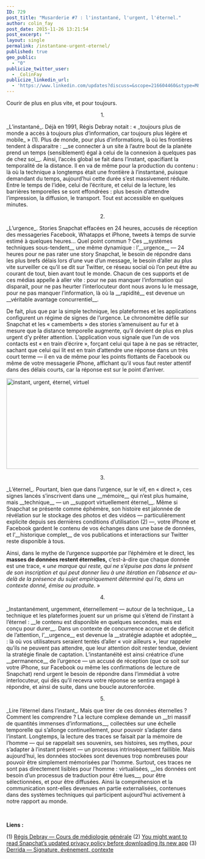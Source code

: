 ```yaml
---
ID: 729
post_title: "Musarderie #7 : l'instantané, l'urgent, l'éternel."
author: colin_fay
post_date: 2015-11-26 13:21:54
post_excerpt: ""
layout: single
permalink: /instantane-urgent-eternel/
published: true
geo_public:
  - "0"
publicize_twitter_user:
  - _ColinFay
publicize_linkedin_url:
  - 'https://www.linkedin.com/updates?discuss=&scope=216604460&stype=M&topic=6075630554609393664&type=U&a=BQyV'
---
```

Courir de plus en plus vite, et pour toujours.

<!--more-->
<p style="text-align: center;">1.</p>
_L’instantané_. Déjà en 1991, Régis Debray notait : « _toujours plus de monde a accès à toujours plus d’information, car toujours plus légère et mobile_ » (1). Plus de monde, pour plus d’informations, là où les frontières tendent à disparaitre : __se connecter à un site à l’autre bout de la planète prend un temps (sensiblement) égal à celui de la connexion à quelques pas de chez soi__. Ainsi, l’accès global se fait dans l’instant, opacifiant la temporalité de la distance. Il en va de même pour la production du contenu : là où la technique a longtemps était une frontière à l’instantané, puisque demandant du temps, aujourd’hui cette durée s’est massivement réduite. Entre le temps de l’idée, celui de l’écriture, et celui de la lecture, les barrières temporelles se sont effondrées : plus besoin d’attendre l’impression, la diffusion, le transport. Tout est accessible en quelques minutes.
<p style="text-align: center;">2.</p>
_L’urgence_. Stories Snapchat effacées en 24 heures, accusés de réception des messageries Facebook, Whatapps et iPhone, tweets à temps de survie estimé à quelques heures... Quel point commun ? Ces __systèmes techniques sous-tendent__ une même dynamique : l’__urgence__ — 24 heures pour ne pas rater une story Snapchat, le besoin de répondre dans les plus brefs délais lors d’une vue d’un message, le besoin d’aller au plus vite surveiller ce qu’il se dit sur Twitter, ce réseau social où l’on peut être au courant de tout, bien avant tout le monde. Chacun de ces supports et de ces médias appelle à aller vite : pour ne pas manquer l’information qui disparait, pour ne pas heurter l’interlocuteur dont nous avons lu le message, pour ne pas manquer l’information, là où la __rapidité__ est devenue un __véritable avantage concurrentiel__.

De fait, plus que par la simple technique, les plateformes et les applications configurent un régime de signes de l’urgence. Le chronomètre défile sur Snapchat et les « camemberts » des stories s’amenuisent au fur et à mesure que la distance temporelle augmente, qu’il devient de plus en plus urgent d’y prêter attention. L’application vous signale que l’un de vos contacts est « en train d’écrire », forçant celui qui tape à ne pas se rétracter, sachant que celui qui lit est en train d’attendre une réponse dans un très court terme — il en va de même pour les points flottants de Facebook ou même de votre messagerie iPhone, affichant qu’il vous faut rester attentif dans des délais courts, car la réponse est sur le point d’arriver.

<img class="aligncenter size-full wp-image-746" src="http://cf.data-bzh.fr/wp-content/uploads/2015/11/instantane-urgent-eternel-2.jpg" alt="instant, urgent, éternel, virtuel" width="639" height="238" />
<p style="text-align: center;">3.</p>
_L’éternel_. Pourtant, bien que dans l’urgence, sur le vif, en « direct », ces signes lancés s’inscrivent dans une __mémoire__ qui n’est plus humaine, mais __technique__ — un __support virtuellement éternel__. Même si Snapchat se présente comme éphémère, son histoire est jalonnée de révélation sur le stockage des photos et des vidéos — particulièrement explicite depuis ses dernières conditions d’utilisation (2) —, votre iPhone et Facebook gardent le contenu de vos échanges dans une base de données, et l’__historique complet__ de vos publications et interactions sur Twitter reste disponible à tous.

Ainsi, dans le mythe de l’urgence supportée par l’éphémère et le direct, les __masses de données restent éternelles,__ c’est-à-dire que chaque donnée est une trace, « _une marque qui reste, qui ne s’épuise pas dans le présent de son inscription et qui peut donner lieu à une itération en l’absence et au-delà de la présence du sujet empiriquement déterminé qui l’a, dans un contexte donné, émise ou produite_. »
<p style="text-align: center;">4.</p>
_Instantanément, urgemment, éternellement — autour de la technique_. La technique et les plateformes jouent sur un prisme qui s’étend de l’instant à l’éternel : __le contenu est disponible en quelques secondes, mais est conçu pour durer__. Dans un contexte de concurrence accrue et de déficit de l’attention, l’__urgence__ est devenue la __stratégie adaptée et adoptée__ : là où vos utilisateurs seraient tentés d’aller « voir ailleurs », leur rappeler qu’ils ne peuvent pas attendre, que leur attention doit rester tendue, devient la stratégie finale de captation. L’instantanéité est ainsi créatrice d’une __permanence__ de l’urgence — un accusé de réception (que ce soit sur votre iPhone, sur Facebook ou même les confirmations de lecture de Snapchat) rend urgent le besoin de répondre dans l’immédiat à votre interlocuteur, qui dès qu’il recevra votre réponse se sentira engagé à répondre, et ainsi de suite, dans une boucle autorenforcée.
<p style="text-align: center;">5.</p>
_Lire l’éternel dans l’instant_. Mais que tirer de ces données éternelles ? Comment les comprendre ? La lecture complexe demande un __tri massif de quantités immenses d’informations__, collectées sur une échelle temporelle qui s’allonge continuellement, pour pouvoir s’adapter dans l’instant. Longtemps, la lecture des traces se faisait par la mémoire de l’homme — qui se rappelait ses souvenirs, ses histoires, ses mythes, pour s’adapter à l’instant présent — un processus intrinsèquement faillible. Mais aujourd’hui, les données stockées sont devenues trop nombreuses pour pouvoir être simplement mémorisées par l’homme. Surtout, ces traces ne sont pas directement lisibles pour l’homme : virtualisées, __les données ont besoin d’un processus de traduction pour être lues__, pour être sélectionnées, et pour être diffusées. Ainsi la compréhension et la communication sont-elles devenues en partie externalisées, contenues dans des systèmes techniques qui participent aujourd’hui activement à notre rapport au monde.

&nbsp;

__Liens :__

(1) <a href="http://www.gallimard.fr/Catalogue/GALLIMARD/Bibliotheque-des-Idees/Cours-de-mediologie-generale" target="_blank">Régis Debray — Cours de médiologie générale</a>
(2) <a href="http://qz.com/538256/you-might-want-to-read-snapchats-updated-privacy-policy-before-downloading-its-new-app/" target="_blank">You might want to read Snapchat’s updated privacy policy before downloading its new app</a>
(3) <a href="https://virographematics.wordpress.com/2011/05/25/signature-evenement-contexte/" target="_blank">Derrida — Signature, événement, contexte</a>
